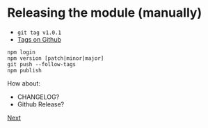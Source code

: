 # Releasing the module (manually)

- `git tag v1.0.1`
- [Tags on Github](https://github.com/facebook/react/tags)

```
npm login
npm version [patch|minor|major]
git push --follow-tags
npm publish
```

How about:

- CHANGELOG?
- Github Release?

[Next](./06_release.md)
